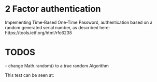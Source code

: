 <h1>2 Factor authentication</h1>

<p>Impementing Time-Based One-Time Password, authentication based on a random generated serial number, as described here: https://tools.ietf.org/html/rfc6238</p>

<h1>TODOS</h1>

<p>- change Math.random() to a true random Algorithm</p>

<p>This test can be seen at: </p>

